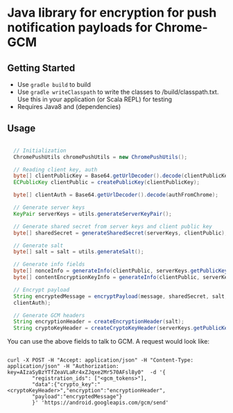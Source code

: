 # Java library for encryption for push notification payloads for Chrome-GCM

## Getting Started

- Use `gradle build` to build
- Use `gradle writeClasspath` to write the classes to <root>/build/classpath.txt. Use this in your application (or
Scala REPL) for testing
- Requires Java8 and (dependencies)

## Usage

```java

  // Initialization
  ChromePushUtils chromePushUtils = new ChromePushUtils();

  // Reading client key, auth
  byte[] clientPublicKey = Base64.getUrlDecoder().decode(clientPublicKeyFromChrome);
  ECPublicKey clientPublic = createPublicKey(clientPublicKey);

  byte[] clientAuth = Base64.getUrlDecoder().decode(authFromChrome);

  // Generate server keys
  KeyPair serverKeys = utils.generateServerKeyPair();

  // Generate shared secret from server keys and client public key
  byte[] sharedSecret = generateSharedSecret(serverKeys, clientPublic);

  // Generate salt
  byte[] salt = salt = utils.generateSalt();

  // Generate info fields
  byte[] nonceInfo = generateInfo(clientPublic, serverKeys.getPublicKey(), NONCE);
  byte[] contentEncryptionKeyInfo = generateInfo(clientPublic, serverKeys.getPublicKey(), AESGCM128);

  // Encrypt payload
  String encryptedMessage = encryptPayload(message, sharedSecret, salt, contentEncryptionKeyInfo, nonceInfo,
  clientAuth);

  // Generate GCM headers
  String encryptionHeader = createEncryptionHeader(salt);
  String cryptoKeyHeader = createCryptoKeyHeader(serverKeys.getPublicKey());

```

You can use the above fields to talk to GCM. A request would look like:

```

curl -X POST -H "Accept: application/json" -H "Content-Type: application/json" -H "Authorization: key=AIzaSyBzYTfZeaVLaRr4xZJqxe2Mr570AFsl8y0"  -d '{
        "registration_ids": ["<gcm_tokens>"],
        "data":{"crypto_key":"<cryptoKeyHeader>","encryption":"encryptionHeader",
        "payload":"encryptedMessage"}
        }' 'https://android.googleapis.com/gcm/send'


```



